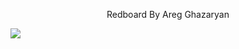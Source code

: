 <p align="center">Redboard By Areg Ghazaryan</p>
<img src="https://lh3.googleusercontent.com/gjV57NAVtJN5xkWNPcGgJTyQZpwJH_EWHwwi0-XgikgX82j0pqK3RtmO8u1m6qYT_1l8KuKkY8zcmxDEp_yY0YV0KgP30_ftlsjc-QUPm8GdtQumE1mo4Lb2FVN7Zf9Dg_d_0N0PddhepSnwd_Zsh9ci5ZvnrYzSp4GEiHAzhQDeMxMYKwVwSimDq6X_rwCv9E-OnRuVPIOT8JdyE97TM2jFqBYG2KZQXj-jI_crdERTgyYwOrAe1Hy77zsasXzBp-Cc-ieBN3PNQO3v1Wxkp3v7GG2URi5C_qBHjgsuYOvd4XNij5veOspKYhmRoL6mln29p8pfcVddEHNxmxEZxdimASAKF4Wt4jyVASI2XSyj1rYw-HzckhdpDZno5igJYgdMjWrzgz-daDo5fEC88tRBZbVQi0dQpBYY0cYArvf5WCt1ci-XKx8fNCv81a3qjHSZFlT5ZKLvdoZW93Nr7QSqQV1ObkEZViHTsAsTPo38DglK2dXgSka3OmobGxdhPS7M20ZFXcCzA7MMEs5kcNsxgL1CXPFqSgzaL4uOOXEhDItiOInZRc02USnIAsgApD_fR7NwErCbl_1FOrit92IlmOfuT6MLSM6LtxHGt8nfFDoiVKjFeqSq4jskefSqHl5n4_aLz4U-sA54XQj0K49n=w640-h480-no">
